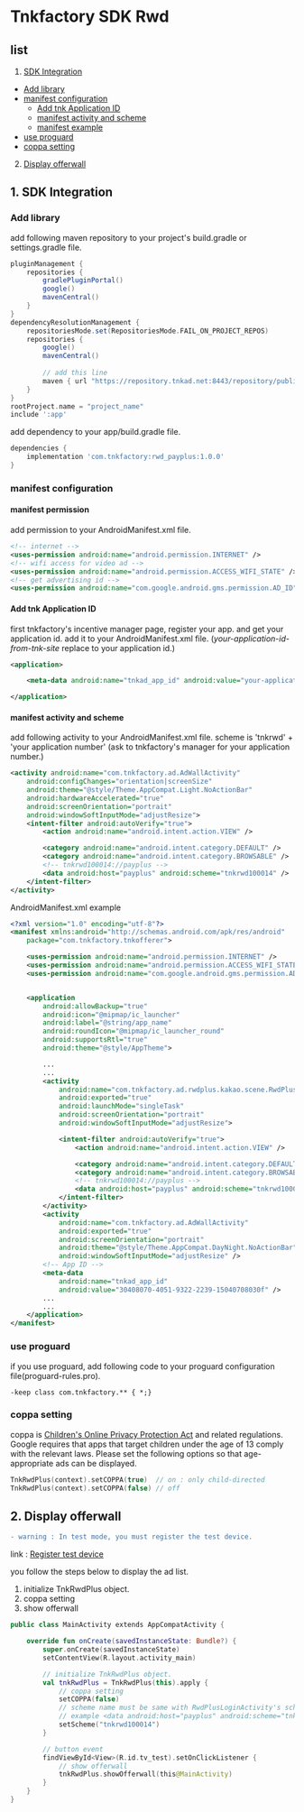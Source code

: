 
# Tnkfactory SDK Rwd

## list 

1. [SDK Integration](#1-sdk-integration)

 * [Add library](#add-library)
 * [manifest configuration](#manifest-configuration)
   * [Add tnk Application ID](#add-tnk-application-id)
   * [manifest activity and scheme](#manifest-activity-and-scheme)
   * [manifest example](#manifest-example)
 * [use proguard](#use-proguard)
 * [coppa setting](#coppa-setting)
 
2. [Display offerwall](#2-display-offerwall)

## 1. SDK Integration

### Add library

add following maven repository to your project's build.gradle or settings.gradle file.
```gradle
pluginManagement {
    repositories {
        gradlePluginPortal()
        google()
        mavenCentral()
    }
}
dependencyResolutionManagement {
    repositoriesMode.set(RepositoriesMode.FAIL_ON_PROJECT_REPOS)
    repositories {
        google()
        mavenCentral()
        
        // add this line
        maven { url "https://repository.tnkad.net:8443/repository/public/" }
    }
}
rootProject.name = "project_name"
include ':app'
```

add dependency to your app/build.gradle file.
```gradle
dependencies {
    implementation 'com.tnkfactory:rwd_payplus:1.0.0'
}
```

### manifest configuration

#### manifest permission
add permission to your AndroidManifest.xml file.
```xml
<!-- internet -->
<uses-permission android:name="android.permission.INTERNET" />
<!-- wifi access for video ad -->
<uses-permission android:name="android.permission.ACCESS_WIFI_STATE" />
<!-- get advertising id -->
<uses-permission android:name="com.google.android.gms.permission.AD_ID"/>
```

#### Add tnk Application ID
first tnkfactory's incentive manager page, register your app. and get your application id.
add it to your AndroidManifest.xml file.
(*your-application-id-from-tnk-site* replace to your application id.)

```xml
<application>

    <meta-data android:name="tnkad_app_id" android:value="your-application-id-from-tnk-site" />

</application>
```

#### manifest activity and scheme
add following activity to your AndroidManifest.xml file.
scheme is 'tnkrwd' + 'your application number'
(ask to tnkfactory's manager for your application number.)

```xml
<activity android:name="com.tnkfactory.ad.AdWallActivity"
    android:configChanges="orientation|screenSize"
    android:theme="@style/Theme.AppCompat.Light.NoActionBar"
    android:hardwareAccelerated="true"
    android:screenOrientation="portrait"
    android:windowSoftInputMode="adjustResize">
    <intent-filter android:autoVerify="true">
        <action android:name="android.intent.action.VIEW" />

        <category android:name="android.intent.category.DEFAULT" />
        <category android:name="android.intent.category.BROWSABLE" />
        <!-- tnkrwd100014://payplus -->
        <data android:host="payplus" android:scheme="tnkrwd100014" />
    </intent-filter>
</activity>
```

AndroidManifest.xml example
```xml
<?xml version="1.0" encoding="utf-8"?>
<manifest xmlns:android="http://schemas.android.com/apk/res/android"
    package="com.tnkfactory.tnkofferer">

    <uses-permission android:name="android.permission.INTERNET" />
    <uses-permission android:name="android.permission.ACCESS_WIFI_STATE" />
    <uses-permission android:name="com.google.android.gms.permission.AD_ID"/>


    <application
        android:allowBackup="true"
        android:icon="@mipmap/ic_launcher"
        android:label="@string/app_name"
        android:roundIcon="@mipmap/ic_launcher_round"
        android:supportsRtl="true"
        android:theme="@style/AppTheme">

        ...
        ...
        <activity
            android:name="com.tnkfactory.ad.rwdplus.kakao.scene.RwdPlusLoginActivity"
            android:exported="true"
            android:launchMode="singleTask"
            android:screenOrientation="portrait"
            android:windowSoftInputMode="adjustResize">

            <intent-filter android:autoVerify="true">
                <action android:name="android.intent.action.VIEW" />

                <category android:name="android.intent.category.DEFAULT" />
                <category android:name="android.intent.category.BROWSABLE" />
                <!-- tnkrwd100014://payplus -->
                <data android:host="payplus" android:scheme="tnkrwd100014" />
            </intent-filter>
        </activity>
        <activity
            android:name="com.tnkfactory.ad.AdWallActivity"
            android:exported="true"
            android:screenOrientation="portrait"
            android:theme="@style/Theme.AppCompat.DayNight.NoActionBar"
            android:windowSoftInputMode="adjustResize" />
        <!-- App ID -->
        <meta-data
            android:name="tnkad_app_id"
            android:value="30408070-4051-9322-2239-15040708030f" />
        ...
        ...
    </application>
</manifest>
```

### use proguard

if you use proguard, add following code to your proguard configuration file(proguard-rules.pro).
```
-keep class com.tnkfactory.** { *;}
```

### coppa setting
coppa is [Children's Online Privacy Protection Act](https://www.ftc.gov/tips-advice/business-center/privacy-and-security/children's-privacy) and related regulations. Google requires that apps that target children under the age of 13 comply with the relevant laws. Please set the following options so that age-appropriate ads can be displayed.

```kotlin
TnkRwdPlus(context).setCOPPA(true)  // on : only child-directed
TnkRwdPlus(context).setCOPPA(false) // off
```

## 2. Display offerwall

```diff
- warning : In test mode, you must register the test device.
```

link : [Register test device](https://github.com/tnkfactory/android-sdk-rwd/blob/master/reg_test_device.md)

you follow the steps below to display the ad list.

1) initialize TnkRwdPlus object.
2) coppa setting
3) show offerwall

```kotlin
public class MainActivity extends AppCompatActivity {

    override fun onCreate(savedInstanceState: Bundle?) {
        super.onCreate(savedInstanceState)
        setContentView(R.layout.activity_main)

        // initialize TnkRwdPlus object.
        val tnkRwdPlus = TnkRwdPlus(this).apply {
            // coppa setting
            setCOPPA(false)
            // scheme name must be same with RwdPlusLoginActivity's scheme in AndroidManifest.xml
            // example <data android:host="payplus" android:scheme="tnkrwd100014" />
            setScheme("tnkrwd100014")
        }

        // button event
        findViewById<View>(R.id.tv_test).setOnClickListener {
            // show offerwall
            tnkRwdPlus.showOfferwall(this@MainActivity)
        }
    }
}
```



